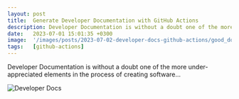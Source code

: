 ```yaml
---
layout: post
title:  Generate Developer Documentation with GitHub Actions
description: Developer Documentation is without a doubt one of the more under-appreciated elements in the process of...
date:   2023-07-01 15:01:35 +0300
image:  '/images/posts/2023-07-02-developer-docs-github-actions/good_docs.jpg'
tags:   [github-actions]
---
```

Developer Documentation is without a doubt one of the more under-appreciated elements in the process of creating software...

![Developer Docs]({{site.baseurl}}/images/posts/2023-07-02-developer-docs-github-actions/docs.jpg)